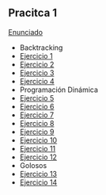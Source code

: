 ## Pracitca 1

[Enunciado](Ejercicios/Enunciado_1.pdf)

- Backtracking
- [Ejercicio 1](Ejercicios/Ej_01.cpp)
- [Ejercicio 2](Ejercicios/Ej_02.cpp)
- [Ejercicio 3](Ejercicios/Ej_03.cpp)
- [Ejercicio 4](Ejercicios/Ej_04.cpp) 
- Programación Dinámica
- [Ejercicio 5](Ejercicios/Ej_05.cpp)
- [Ejercicio 6](Ejercicios/Ej_06.cpp)
- [Ejercicio 7](Ejercicios/Ej_07.cpp)
- [Ejercicio 8](Ejercicios/Ej_08.cpp)
- [Ejercicio 9](Ejercicios/Ej_09.cpp)
- [Ejercicio 10](Ejercicios/Ej_10.cpp)
- [Ejercicio 11](Ejercicios/Ej_11.cpp)
- [Ejercicio 12](Ejercicios/Ej_12.cpp)
- Golosos
- [Ejercicio 13](Ejercicios/Ej_13.cpp)
- [Ejercicio 14](Ejercicios/Ej_14.cpp)